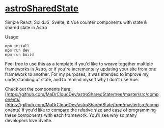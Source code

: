 # [astroSharedState](https://astrosharedstate.netlify.app/)
Simple React, SolidJS, Svelte, &amp; Vue counter components with state &amp; shared state in Astro

Usage:
```
npm install
npm run dev
npm run build
```

Feel free to use this as a template if you'd like to weave together multiple frameworks in Astro, or if you're incrementally updating your site from one framework to another. For my purposes, it was intended to improve my understanding of state, and to remind myself why I don't use Vue.

Check out the components here: [https://github.com/MaDrCloudDev/astroSharedState/tree/master/src/components](https://github.com/MaDrCloudDev/astroSharedState/tree/master/src/components) if you'd like to compare the relative size and ease of programming these components with each framework. You'll see why so many developers love Svelte.
